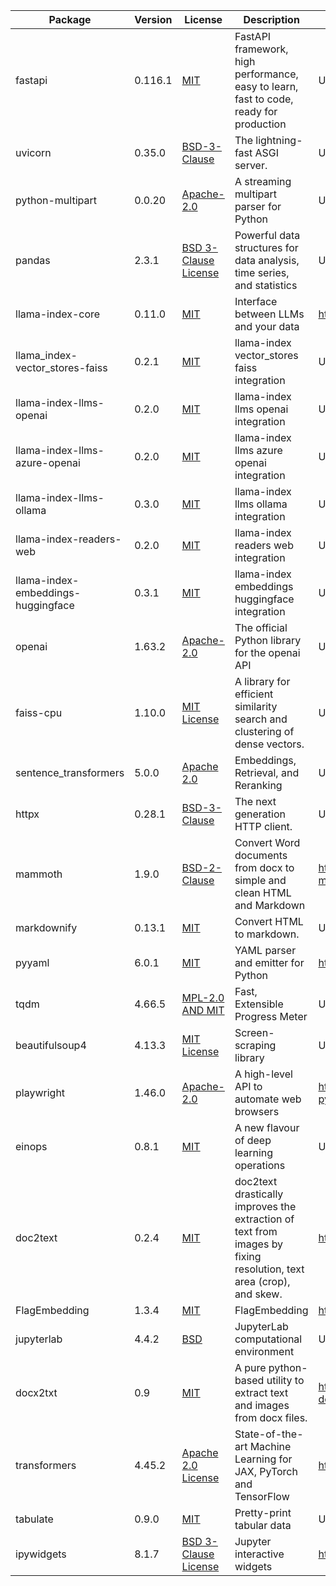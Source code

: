 | Package | Version | License | Description | Source |
|---------|---------|---------|-------------|--------|
| fastapi | 0.116.1 | [MIT ](https://pypi.org/project/fastapi/ ) | FastAPI framework, high performance, easy to learn, fast to code, ready for production  | Unknown  |
| uvicorn | 0.35.0 | [BSD-3-Clause ](https://pypi.org/project/uvicorn/ ) | The lightning-fast ASGI server.  | Unknown  |
| python-multipart | 0.0.20 | [Apache-2.0 ](https://pypi.org/project/python-multipart/ ) | A streaming multipart parser for Python  | Unknown  |
| pandas | 2.3.1 | [BSD 3-Clause License ](https://pypi.org/project/pandas/ ) | Powerful data structures for data analysis, time series, and statistics  | Unknown  |
| llama-index-core | 0.11.0 | [MIT ](https://pypi.org/project/llama-index-core/ ) | Interface between LLMs and your data  | https://llamaindex.ai  |
| llama_index-vector_stores-faiss | 0.2.1 | [MIT ](https://pypi.org/project/llama_index-vector_stores-faiss/ ) | llama-index vector_stores faiss integration  | Unknown  |
| llama-index-llms-openai | 0.2.0 | [MIT ](https://pypi.org/project/llama-index-llms-openai/ ) | llama-index llms openai integration  | Unknown  |
| llama-index-llms-azure-openai | 0.2.0 | [MIT ](https://pypi.org/project/llama-index-llms-azure-openai/ ) | llama-index llms azure openai integration  | Unknown  |
| llama-index-llms-ollama | 0.3.0 | [MIT ](https://pypi.org/project/llama-index-llms-ollama/ ) | llama-index llms ollama integration  | Unknown  |
| llama-index-readers-web | 0.2.0 | [MIT ](https://pypi.org/project/llama-index-readers-web/ ) | llama-index readers web integration  | Unknown  |
| llama-index-embeddings-huggingface | 0.3.1 | [MIT ](https://pypi.org/project/llama-index-embeddings-huggingface/ ) | llama-index embeddings huggingface integration  | Unknown  |
| openai | 1.63.2 | [Apache-2.0 ](https://pypi.org/project/openai/ ) | The official Python library for the openai API  | Unknown  |
| faiss-cpu | 1.10.0 | [MIT License ](https://pypi.org/project/faiss-cpu/ ) | A library for efficient similarity search and clustering of dense vectors.  | Unknown  |
| sentence_transformers | 5.0.0 | [Apache 2.0 ](https://pypi.org/project/sentence_transformers/ ) | Embeddings, Retrieval, and Reranking  | Unknown  |
| httpx | 0.28.1 | [BSD-3-Clause ](https://pypi.org/project/httpx/ ) | The next generation HTTP client.  | Unknown  |
| mammoth | 1.9.0 | [BSD-2-Clause ](https://pypi.org/project/mammoth/ ) | Convert Word documents from docx to simple and clean HTML and Markdown  | https://github.com/mwilliamson/python-mammoth  |
| markdownify | 0.13.1 | [MIT ](https://pypi.org/project/markdownify/ ) | Convert HTML to markdown.  | Unknown  |
| pyyaml | 6.0.1 | [MIT ](https://pypi.org/project/pyyaml/ ) | YAML parser and emitter for Python  | https://pyyaml.org/  |
| tqdm | 4.66.5 | [MPL-2.0 AND MIT ](https://pypi.org/project/tqdm/ ) | Fast, Extensible Progress Meter  | Unknown  |
| beautifulsoup4 | 4.13.3 | [MIT License ](https://pypi.org/project/beautifulsoup4/ ) | Screen-scraping library  | Unknown  |
| playwright | 1.46.0 | [Apache-2.0 ](https://pypi.org/project/playwright/ ) | A high-level API to automate web browsers  | https://github.com/Microsoft/playwright-python  |
| einops | 0.8.1 | [MIT ](https://pypi.org/project/einops/ ) | A new flavour of deep learning operations  | Unknown  |
| doc2text | 0.2.4 | [MIT ](https://pypi.org/project/doc2text/ ) | doc2text drastically improves the extraction of text from images by fixing resolution, text area (crop), and skew.  | https://github.com/jlsutherland/doc2text  |
| FlagEmbedding | 1.3.4 | [MIT ](https://pypi.org/project/FlagEmbedding/ ) | FlagEmbedding  | https://github.com/FlagOpen/FlagEmbedding  |
| jupyterlab | 4.4.2 | [BSD ](https://pypi.org/project/jupyterlab/ ) | JupyterLab computational environment  | Unknown  |
| docx2txt | 0.9 | [MIT ](https://pypi.org/project/docx2txt/ ) | A pure python-based utility to extract text and images from docx files.  | https://github.com/ankushshah89/python-docx2txt  |
| transformers | 4.45.2 | [Apache 2.0 License ](https://pypi.org/project/transformers/ ) | State-of-the-art Machine Learning for JAX, PyTorch and TensorFlow  | https://github.com/huggingface/transformers  |
| tabulate | 0.9.0 | [MIT ](https://pypi.org/project/tabulate/ ) | Pretty-print tabular data  | Unknown  |
| ipywidgets | 8.1.7 | [BSD 3-Clause License ](https://pypi.org/project/ipywidgets/ ) | Jupyter interactive widgets  | http://jupyter.org  |

